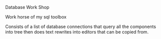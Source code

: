 

Database Work Shop

Work horse of my sql toolbox

Consists of a list of database connections that query all the components into tree then does text rewrites into editors that can be copied from. 



